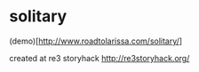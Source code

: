 solitary
========

(demo)[http://www.roadtolarissa.com/solitary/]

created at re3 storyhack
http://re3storyhack.org/


